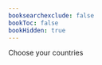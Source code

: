 ```yaml
---
booksearchexclude: false
bookToc: false
bookHidden: true
---
```


<furo-ui5-form-field-container>
  <ui5-label label slot="label" for="Custom" show-colon>Choose your countries</ui5-label>
  <furo-ui5-multi-combobox placeholder="Choose your countries" content>
	<ui5-mcb-item selected text="Argentina"></ui5-mcb-item>
	<ui5-mcb-item text="Bulgaria"></ui5-mcb-item>
	<ui5-mcb-item text="Denmark"></ui5-mcb-item>
	<ui5-mcb-item selected text="England"></ui5-mcb-item>
	<ui5-mcb-item text="Albania"></ui5-mcb-item>
	<ui5-mcb-item text="Morocco"></ui5-mcb-item>
	<ui5-mcb-item text="Portugal"></ui5-mcb-item>
	<ui5-mcb-item text="Germany"></ui5-mcb-item>
	<ui5-mcb-item text="Philippines"></ui5-mcb-item>
	<ui5-mcb-item text="Paraguay"></ui5-mcb-item>
</furo-ui5-multi-combobox>
</furo-ui5-form-field-container>

